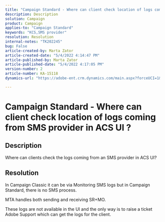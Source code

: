 ```yaml
---
title: "Campaign Standard - Where can client check location of logs coming from SMS provider in ACS UI ?"
description: Description
solution: Campaign
product: Campaign
applies-to: "Campaign Standard"
keywords: "KCS,SMS provider"
resolution: Resolution
internal-notes: "TK202245"
bug: False
article-created-by: Marta Zator
article-created-date: "5/4/2022 4:14:47 PM"
article-published-by: Marta Zator
article-published-date: "5/4/2022 4:17:05 PM"
version-number: 2
article-number: KA-15118
dynamics-url: "https://adobe-ent.crm.dynamics.com/main.aspx?forceUCI=1&pagetype=entityrecord&etn=knowledgearticle&id=95fdfd4c-c5cb-ec11-a7b5-6045bd00d4f5"

---
```

# Campaign Standard - Where can client check location of logs coming from SMS provider in ACS UI ?

## Description


Where can clients check the logs coming from an SMS provider in ACS UI?


## Resolution


In Campaign Classic it can be via Monitoring SMS logs but in Campaign Standard, there is no SMS process.

MTA handles both sending and receiving SR+MO.

These logs are not available in the UI and the only way is to raise a ticket Adobe Support which can get the logs for the client.
